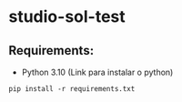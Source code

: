 # studio-sol-test


## Requirements:
- Python 3.10
(Link para instalar o python) 


```shell
pip install -r requirements.txt
```
